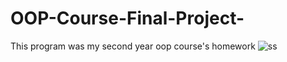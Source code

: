 # OOP-Course-Final-Project-
This program was my second year oop course's homework
![ss](https://user-images.githubusercontent.com/46208188/176564544-5345e229-95eb-4ca6-872d-2c3d4ad73e7b.PNG)
